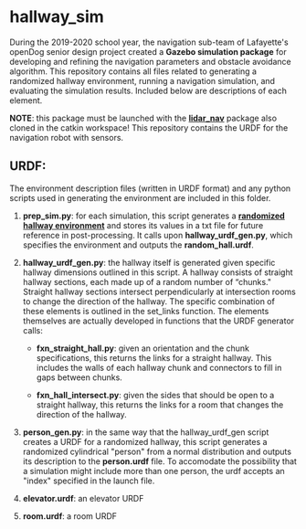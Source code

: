 # hallway_sim
During the 2019-2020 school year, the navigation sub-team of Lafayette's openDog senior design project created a **Gazebo simulation package** for developing and refining the navigation parameters and obstacle avoidance algorithm.  This repository contains all files related to generating a randomized hallway environment, running a navigation simulation, and evaluating the simulation results.  Included below are descriptions of each element.

**NOTE**: this package must be launched with the [**lidar_nav**](https://github.com/fainorr/lidar_nav) package also cloned in the catkin workspace!  This repository contains the URDF for the navigation robot with sensors.

## URDF:
The environment description files (written in URDF format) and any python scripts used in generating the environment are included in this folder.

1. **prep_sim.py**: for each simulation, this script generates a [**randomized hallway environment**](https://github.com/fainorr/hallway_sim/tree/master/images/hallway.png) and stores its values in a txt file for future reference in post-processing.  It calls upon **hallway_urdf_gen.py**, which specifies the environment and outputs the **random_hall.urdf**.

2. **hallway_urdf_gen.py**: the hallway itself is generated given specific hallway dimensions outlined in this script.  A hallway consists of straight hallway sections, each made up of a random number of “chunks."  Straight hallway sections intersect perpendicularly at intersection rooms to change the direction of the hallway.  The specific combination of these elements is outlined in the set_links function.  The elements themselves are actually developed in functions that the URDF generator calls:

    - **fxn_straight_hall.py**: given an orientation and the chunk specifications, this returns the links for a straight hallway.  This includes the walls of each hallway chunk and connectors to fill in gaps between chunks.

    - **fxn_hall_intersect.py**: given the sides that should be open to a straight hallway, this returns the links for a room that changes the direction of the hallway.

3. **person_gen.py**: in the same way that the hallway_urdf_gen script creates a URDF for a randomized hallway, this script generates a randomized cylindrical "person" from a normal distribution and outputs its description to the **person.urdf** file.  To accomodate the possibility that a simulation might include more than one person, the urdf accepts an "index" specified in the launch file.

4. **elevator.urdf**: an elevator URDF

5. **room.urdf**: a room URDF
